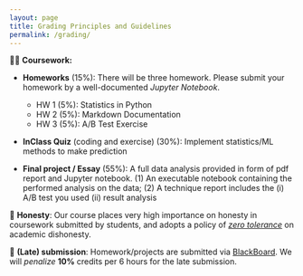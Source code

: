 ```yaml
---
layout: page
title: Grading Principles and Guidelines
permalink: /grading/
---
```


👨‍💻 **Coursework:**

- **Homeworks** (15%): There will be three homework. Please submit your homework by a well-documented *Jupyter Notebook*.
  - HW 1 (5%): Statistics in Python
  - HW 2 (5%): Markdown Documentation
  - HW 3 (5%): A/B Test Exercise

- **InClass Quiz** (coding and exercise) (30%): Implement statistics/ML methods to make prediction

- **Final project / Essay** (55%): A full data analysis provided in form of pdf report and Jupyter notebook. (1) An executable notebook containing the performed analysis on the data; (2) A technique report includes the (i) A/B test you used (ii) result analysis

<!-- 👨🏻‍🤝‍👨🏾 **Collaboration policy**: we admit you to form a group to finish your real application projects. The number of group members should be smaller or equal than 2. The contribution of each member should be clearly stated in the final report. You will receive 5% points (of the project) if you work solo to projects. -->

📝 **Honesty**: Our course places very high importance on honesty in coursework submitted by students, and adopts a policy of [*zero tolerance*](https://www.cuhk.edu.hk/policy/academichonesty/Eng_htm_files_(2013-14)/index_page2.htm) on academic dishonesty. 

📢 **(Late) submission**: Homework/projects are submitted via [BlackBoard](https://blackboard.cuhk.edu.hk/ultra). We will *penalize* **10%** credits per 6 hours for the late submission.
